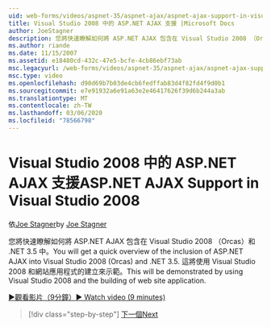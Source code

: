 ```yaml
---
uid: web-forms/videos/aspnet-35/aspnet-ajax/aspnet-ajax-support-in-visual-studio-2008
title: Visual Studio 2008 中的 ASP.NET AJAX 支援 |Microsoft Docs
author: JoeStagner
description: 您將快速瞭解如何將 ASP.NET AJAX 包含在 Visual Studio 2008 （Orcas）和 .NET 3.5 中。 這會使用 Visual Studio 來示範 。
ms.author: riande
ms.date: 11/15/2007
ms.assetid: e18480cd-432c-47e5-bcfe-4cb86ebf73ab
msc.legacyurl: /web-forms/videos/aspnet-35/aspnet-ajax/aspnet-ajax-support-in-visual-studio-2008
msc.type: video
ms.openlocfilehash: d90d69b7b03de4cb6fedffab83d4f82fd4f9d0b1
ms.sourcegitcommit: e7e91932a6e91a63e2e46417626f39d6b244a3ab
ms.translationtype: MT
ms.contentlocale: zh-TW
ms.lasthandoff: 03/06/2020
ms.locfileid: "78566798"
---
```

# <a name="aspnet-ajax-support-in-visual-studio-2008"></a><span data-ttu-id="a76da-104">Visual Studio 2008 中的 ASP.NET AJAX 支援</span><span class="sxs-lookup"><span data-stu-id="a76da-104">ASP.NET AJAX Support in Visual Studio 2008</span></span>

<span data-ttu-id="a76da-105">依[Joe Stagner](https://github.com/JoeStagner)</span><span class="sxs-lookup"><span data-stu-id="a76da-105">by [Joe Stagner](https://github.com/JoeStagner)</span></span>

<span data-ttu-id="a76da-106">您將快速瞭解如何將 ASP.NET AJAX 包含在 Visual Studio 2008 （Orcas）和 .NET 3.5 中。</span><span class="sxs-lookup"><span data-stu-id="a76da-106">You will get a quick overview of the inclusion of ASP.NET AJAX into Visual Studio 2008 (Orcas) and .NET 3.5.</span></span> <span data-ttu-id="a76da-107">這將使用 Visual Studio 2008 和網站應用程式的建立來示範。</span><span class="sxs-lookup"><span data-stu-id="a76da-107">This will be demonstrated by using Visual Studio 2008 and the building of web site application.</span></span>

[<span data-ttu-id="a76da-108">&#9654;觀看影片（9分鐘）</span><span class="sxs-lookup"><span data-stu-id="a76da-108">&#9654; Watch video (9 minutes)</span></span>](https://channel9.msdn.com/Blogs/ASP-NET-Site-Videos/aspnet-ajax-support-in-visual-studio-2008)

> [!div class="step-by-step"]
> [<span data-ttu-id="a76da-109">下一個</span><span class="sxs-lookup"><span data-stu-id="a76da-109">Next</span></span>](adding-ajax-functionality-to-an-existing-aspnet-page.md)
